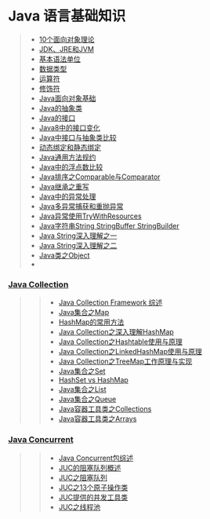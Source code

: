 # Java 语言基础知识

> - [10个面向对象理论](./10个面向对象理论.md)
> - [JDK、JRE和JVM](./JDK,JRE和JVM.md)
> - [基本语法单位](./基本语法单位.md)
> - [数据类型](./数据类型.md)
> - [运算符](./运算符.md)
> - [修饰符](./修饰符.md)
> - [Java面向对象基础](./Java面向对象基础.md)
> - [Java的抽象类](./Java的抽象类.md)
> - [Java的接口](./Java的接口.md)
> - [Java8中的接口变化](./Java8中的接口变化.md)
> - [Java中接口与抽象类比较](./Java中接口与抽象类比较.md)
> - [动态绑定和静态绑定](./动态绑定和静态绑定.md)
> - [Java通用方法规约](./Java通用方法规约.md)
> - [Java中的浮点数比较](./Java浮点数比较.md)
> - [Java排序之Comparable与Comparator](./Java排序之Comparable与Comparator.md)
> - [Java继承之重写](./Java继承之重写.md)
> - [Java中的异常处理](./Java中的异常处理.md)
> - [Java多异常捕获和重抛异常](./Java多异常捕获和重抛异常.md)
> - [Java异常使用TryWithResources](./Java异常使用TryWithResources.md)
> - [Java字符串String StringBuffer StringBuilder](./Java字符串StringStringBufferStringBuilder.md)
> - [Java String深入理解之一](./JavaString深入理解之一.md)
> - [Java String深入理解之二](./JavaString深入理解之二.md)
> - [Java类之Object](./Java类之Object.md)
> -
>  
### [Java Collection](./collection)
>> - [Java Collection Framework 综述](./collection/Java集合类框架.md)
>> - [Java集合之Map](./collection/Java集合之Map.md)
>> - [HashMap的常用方法](./collection/HashMap的常用方法.md)
>> - [Java Collection之深入理解HashMap](./collection/JavaCollection之深入理解HashMap.md)
>> - [Java Collection之Hashtable使用与原理](./collection/JavaCollection之深入理解Hashtable.md)
>> - [Java Collection之LinkedHashMap使用与原理](./collection/JavaCollection之深入理解LinkedHashMap.md)
>> - [Java Collection之TreeMap工作原理与实现](./collection/JavaCollection之TreeMap工作原理与实现.md)
>> - [Java集合之Set](./collection/Java集合之Set.md)
>> - [HashSet vs HashMap](./collection/JavaCollection-HashMap-vs-HashSet.md)
>> - [Java集合之List](./collection/Java集合之List.md)
>> - [Java集合之Queue](./collection/Java集合之Queue.md)
>> - [Java容器工具类之Collections](./collection/Java容器工具类之Collections.md)
>> - [Java容器工具类之Arrays](./collection/Java容器工具类之Arrays.md) 
>
### [Java Concurrent](./JUC)
>> - [Java Concurrent包综述](./JUC/JUC综述.md)
>> - [JUC的阻塞队列概述](./JUC阻塞队列概述.md)
>> - [JUC之阻塞队列](./JUC/JUC之阻塞队列.md)
>> - [JUC之13个原子操作类](./JUC/JUC之13个原子操作类.md)
>> - [JUC提供的并发工具类](./JUC/JUC提供的并发工具类.md)
>> - [JUC之线程池](./JUC/JUC之线程池.md)
